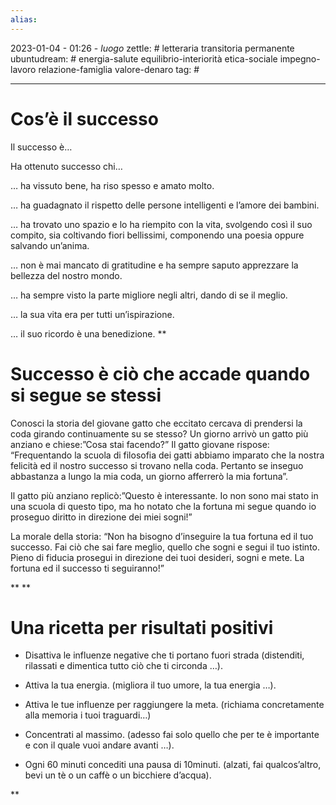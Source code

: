 ```yaml
---
alias: 
---
```

2023-01-04 - 01:26 - *luogo*
zettle: # letteraria transitoria permanente
ubuntudream: # energia-salute equilibrio-interiorità etica-sociale impegno-lavoro relazione-famiglia valore-denaro 
tag: #

---
# Cos’è il successo

Il successo è…

Ha ottenuto successo chi…

… ha vissuto bene, ha riso spesso e amato molto.

… ha guadagnato il rispetto delle persone intelligenti e l’amore dei bambini.

… ha trovato uno spazio e lo ha riempito con la vita, svolgendo così il suo compito, sia coltivando fiori bellissimi, componendo una poesia oppure salvando un’anima.

… non è mai mancato di gratitudine e ha sempre saputo apprezzare la bellezza del nostro mondo.

… ha sempre visto la parte migliore negli altri, dando di se il meglio.

… la sua vita era per tutti un’ispirazione.

… il suo ricordo è una benedizione.
**  

# Successo è ciò che accade quando si segue se stessi

Conosci la storia del giovane gatto che eccitato cercava di prendersi la coda girando continuamente su se stesso? Un giorno arrivò un gatto più anziano e chiese:”Cosa stai facendo?” Il gatto giovane rispose: “Frequentando la scuola di filosofia dei gatti abbiamo imparato che la nostra felicità ed il nostro successo si trovano nella coda. Pertanto se inseguo abbastanza a lungo la mia coda, un giorno afferrerò la mia fortuna”.

Il gatto più anziano replicò:”Questo è interessante. Io non sono mai stato in una scuola di questo tipo, ma ho notato che la fortuna mi segue quando io proseguo diritto in direzione dei miei sogni!”

La morale della storia: “Non ha bisogno d’inseguire la tua fortuna ed il tuo successo. Fai ciò che sai fare meglio, quello che sogni e segui il tuo istinto. Pieno di fiducia prosegui in direzione dei tuoi desideri, sogni e mete. La fortuna ed il successo ti seguiranno!”

  
**
**  

# Una ricetta per risultati positivi

* Disattiva le influenze negative che ti portano fuori strada (distenditi, rilassati e dimentica tutto ciò che ti circonda …).

* Attiva la tua energia. (migliora il tuo umore, la tua energia …).

* Attiva le tue influenze per raggiungere la meta. (richiama concretamente alla memoria i tuoi traguardi…)

* Concentrati al massimo. (adesso fai solo quello che per te è importante e con il quale vuoi andare avanti …).

* Ogni 60 minuti concediti una pausa di 10minuti. (alzati, fai qualcos’altro, bevi un tè o un caffè o un bicchiere d’acqua).

  
**